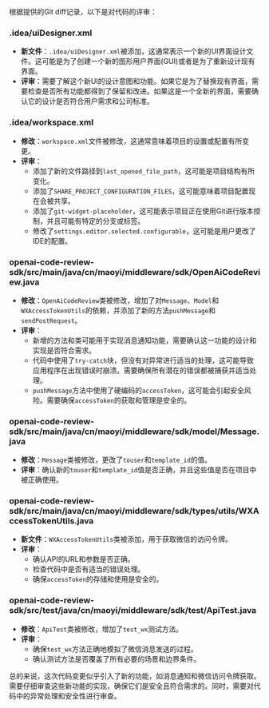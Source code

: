 根据提供的Git diff记录，以下是对代码的评审：

### .idea/uiDesigner.xml
- **新文件**：`.idea/uiDesigner.xml`被添加，这通常表示一个新的UI界面设计文件。这可能是为了创建一个新的图形用户界面(GUI)或者是为了重新设计现有界面。
- **评审**：需要了解这个新UI的设计意图和功能。如果它是为了替换现有界面，需要检查是否所有功能都得到了保留和改进。如果这是一个全新的界面，需要确认它的设计是否符合用户需求和公司标准。

### .idea/workspace.xml
- **修改**：`workspace.xml`文件被修改，这通常意味着项目的设置或配置有所变更。
- **评审**：
  - 添加了新的文件路径到`last_opened_file_path`，这可能是项目结构有所变化。
  - 添加了`SHARE_PROJECT_CONFIGURATION_FILES`，这可能意味着项目配置现在会被共享。
  - 添加了`git-widget-placeholder`，这可能表示项目正在使用Git进行版本控制，并且可能有特定的分支或标签。
  - 修改了`settings.editor.selected.configurable`，这可能是用户更改了IDE的配置。

### openai-code-review-sdk/src/main/java/cn/maoyi/middleware/sdk/OpenAiCodeReview.java
- **修改**：`OpenAiCodeReview`类被修改，增加了对`Message`、`Model`和`WXAccessTokenUtils`的依赖，并添加了新的方法`pushMessage`和`sendPostRequest`。
- **评审**：
  - 新增的方法和类可能用于实现消息通知功能，需要确认这一功能的设计和实现是否符合需求。
  - 代码中使用了`try-catch`块，但没有对异常进行适当的处理，这可能导致应用程序在出现错误时崩溃。需要确保所有潜在的错误都被捕获并适当处理。
  - `pushMessage`方法中使用了硬编码的`accessToken`，这可能会引起安全风险。需要确保`accessToken`的获取和管理是安全的。

### openai-code-review-sdk/src/main/java/cn/maoyi/middleware/sdk/model/Message.java
- **修改**：`Message`类被修改，更改了`touser`和`template_id`的值。
- **评审**：确认新的`touser`和`template_id`值是否正确，并且这些值是否在项目中被正确使用。

### openai-code-review-sdk/src/main/java/cn/maoyi/middleware/sdk/types/utils/WXAccessTokenUtils.java
- **新文件**：`WXAccessTokenUtils`类被添加，用于获取微信的访问令牌。
- **评审**：
  - 确认API的URL和参数是否正确。
  - 检查代码中是否有适当的错误处理。
  - 确保`accessToken`的存储和使用是安全的。

### openai-code-review-sdk/src/test/java/cn/maoyi/middleware/sdk/test/ApiTest.java
- **修改**：`ApiTest`类被修改，增加了`test_wx`测试方法。
- **评审**：
  - 确保`test_wx`方法正确地模拟了微信消息发送的过程。
  - 确认测试方法是否覆盖了所有必要的场景和边界条件。

总的来说，这次代码变更似乎引入了新的功能，如消息通知和微信访问令牌获取。需要仔细审查这些新功能的实现，确保它们是安全且符合需求的。同时，需要对代码中的异常处理和安全性进行审查。